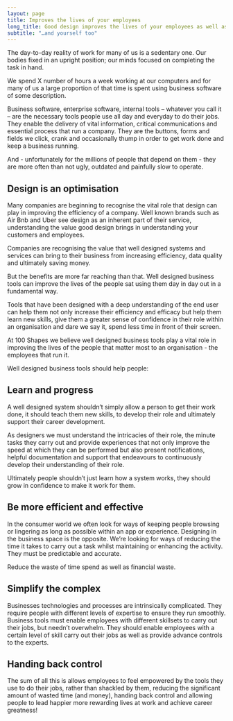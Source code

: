 ```yaml
---
layout: page
title: Improves the lives of your employees
long_title: Good design improves the lives of your employees as well as your organisation
subtitle: "…and yourself too"
---
```


The day-to-day reality of work for many of us is a sedentary one. Our bodies fixed in an upright position; our minds focused on completing the task in hand.

We spend X number of hours a week working at our computers and for many of us a large proportion of that time is spent using business software of some description.

Business software, enterprise software, internal tools – whatever you call it – are the necessary tools people use all day and everyday to do their jobs. They enable the delivery of vital information, critical communications and essential process that run a company. They are the buttons, forms and fields we click, crank and occasionally thump in order to get work done and keep a business running.

And - unfortunately for the millions of people that depend on them - they are more often than not ugly, outdated and painfully slow to operate.


## Design is an optimisation

Many companies are beginning to recognise the vital role that design can play in improving the efficiency of a company. Well known brands such as Air Bnb and Uber see design as an inherent part of their service, understanding the value good design brings in understanding your customers and employees.

Companies are recognising the value that well designed systems and services can bring to their business from increasing efficiency, data quality and ultimately saving money.

But the benefits are more far reaching than that. Well designed business tools can improve the lives of the people sat using them day in day out in a fundamental way. 

Tools that have been designed with a deep understanding of the end user can help them not only increase their efficiency and efficacy but help them learn new skills, give them a greater sense of confidence in their role within an organisation and dare we say it, spend less time in front of their screen.

At 100 Shapes we believe well designed business tools play a vital role in improving the lives of the people that matter most to an organisation - the employees that run it.

Well designed business tools should help people:

## Learn and progress
 
A well designed system shouldn’t simply allow a person to get their work done, it should teach them new skills, to develop their role and ultimately support their career development.

As designers we must understand the intricacies of their role, the minute tasks they carry out and provide experiences that not only improve the speed at which they can be performed but also present notifications, helpful documentation and support that endeavours to continuously develop their understanding of their role.

Ultimately people shouldn’t just learn how a system works, they should grow in confidence to make it work for them.


## Be more efficient and effective

In the consumer world we often look for ways of keeping people browsing or lingering as long as possible within an app or experience. Designing in the business space is the opposite. We’re looking for ways of reducing the time it takes to carry out a task whilst maintaining or enhancing the activity. They must be predictable and accurate.

Reduce the waste of time spend as well as financial waste.

## Simplify the complex

Businesses technologies and processes are intrinsically complicated. They require people with different levels of expertise to ensure they run smoothly. Business tools must enable employees with different skillsets to carry out their jobs, but needn’t overwhelm. They should enable employees with a certain level of skill carry out their jobs as well as provide advance controls to the experts.

## Handing back control

The sum of all this is allows employees to feel empowered by the tools they use to do their jobs, rather than shackled by them, reducing the significant amount of wasted time (and money), handing back control and allowing people to lead happier more rewarding lives at work and achieve career greatness! 

